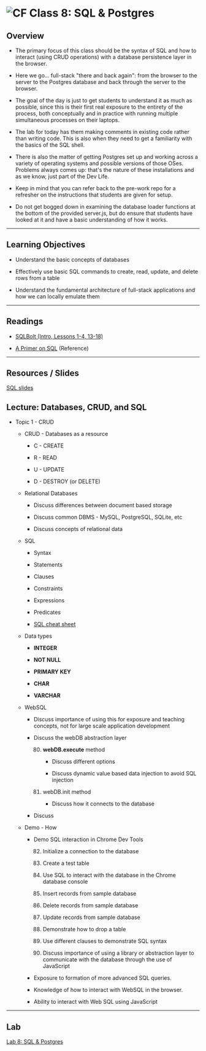 ![CF](https://i.imgur.com/7v5ASc8.png)  Class 8: SQL & Postgres
=======
## Overview
<!-- Provide a general overview of the daily concepts and processes that will be covered in lectures and labs -->

- The primary focus of this class should be the syntax of SQL and how to interact (using CRUD operations) with a database persistence layer in the browser.

- Here we go... full-stack "there and back again": from the browser to the server to the Postgres database and back through the server to the browser.

- The goal of the day is just to get students to understand it as much as possible, since this is their first real exposure to the entirety of the process, both conceptually and in practice with running multiple simultaneous processes on their laptops.

- The lab for today has them making comments in existing code rather than writing code. This is also when they need to get a familiarity with the basics of the SQL shell.

- There is also the matter of getting Postgres set up and working across a variety of operating systems and possible versions of those OSes. Problems always comes up: that's the nature of these installations and as we know, just part of the Dev Life.

- Keep in mind that you can refer back to the pre-work repo for a refresher on the instructions that students are given for setup.

- Do not get bogged down in examining the database loader functions at the bottom of the provided server.js, but do ensure that students have looked at it and have a basic understanding of how it works.

---

## Learning Objectives
<!--
ABCD:
  Audience: Program participants
  Behavior: Expected learning/behavior changes/results
  Condition:
    Circumstances that lead to change/result
    When change/result are expected to occur
  Degree: How much change occurs (%) for how many participants (#)
-->

* Understand the basic concepts of databases

* Effectively use basic SQL commands to create, read, update, and delete rows from a table

* Understand the fundamental architecture of full-stack applications and how we can locally emulate them

---

## Readings
<!-- List of readings required for this content; readings being completed by the start of this lecture -->

* [SQLBolt (Intro, Lessons 1-4, 13-18)](http://sqlbolt.com/)

* [A Primer on SQL](https://leanpub.com/aprimeronsql/read) (Reference)

---

## Resources / Slides
<!-- Provide any links to external slides or other resources that will support the delivery of content. These can also be student-facing docs! -->

[SQL slides](https://www.icloud.com/keynote/000U7LKI_iSrfJAuo73LsA-Hw#Code_301_-_Class_8_Slides)

## Lecture: Databases, CRUD, and SQL
<!-- List any high level topics, as well as any sub-topic, and associated details or notes that instructors may require to deliver this content -->

* Topic 1 - CRUD

    * CRUD - Databases as a resource

        * C - CREATE

        * R - READ

        * U - UPDATE

        * D - DESTROY (or DELETE)

    * Relational Databases

        * Discuss differences between document based storage

        * Discuss common DBMS - MySQL, PostgreSQL, SQLite, etc

        * Discuss concepts of relational data

    * SQL

        * Syntax

        * Statements

        * Clauses

        * Constraints

        * Expressions

        * Predicates

        * [SQL cheat sheet](http://www.cheat-sheets.org/sites/sql.su/)

    * Data types

        * **INTEGER**

        * **NOT NULL**

        * **PRIMARY KEY**

        * **CHAR**

        * **VARCHAR**

    * WebSQL

        * Discuss importance of using this for exposure and teaching concepts, not for large scale application development

        * Discuss the webDB abstraction layer

            80. **webDB.execute** method

                * Discuss different options

                * Discuss dynamic value based data injection to avoid SQL injection

            81. webDB.init method

                * Discuss how it connects to the database

        * Discuss

    * Demo - How

        * Demo SQL interaction in Chrome Dev Tools

            82. Initialize a connection to the database

            83. Create a test table

            84. Use SQL to interact with the database in the Chrome database console

            85. Insert records from sample database

            86. Delete records from sample database

            87. Update records from sample database

            88. Demonstrate how to drop a table

            89. Use different clauses to demonstrate SQL syntax

            90. Discuss importance of using a library or abstraction layer to communicate with the database through the use of JavaScript

        * Exposure to formation of more advanced SQL queries.

        * Knowledge of how to interact with WebSQL in the browser.

        * Ability to interact with Web SQL using JavaScript

---

## Lab
<!-- Provide a link to the daily lab README in the Labs directory, and review this document as part of the lecture -->
[Lab 8: SQL & Postgres](../../labs/08-SQL-and-Postgres/README.md)
